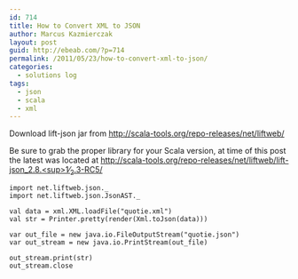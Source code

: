 ```yaml
---
id: 714
title: How to Convert XML to JSON
author: Marcus Kazmierczak
layout: post
guid: http://ebeab.com/?p=714
permalink: /2011/05/23/how-to-convert-xml-to-json/
categories:
  - solutions log
tags:
  - json
  - scala
  - xml
---
```

Download lift-json jar from <http://scala-tools.org/repo-releases/net/liftweb/>

Be sure to grab the proper library for your Scala version, at time of this post the latest was located at [http://scala-tools.org/repo-releases/net/liftweb/lift-json_2.8.<sup>1</sup>&frasl;<sub>2</sub>.3-RC5/][1]

<pre><code class="scala">import net.liftweb.json._
import net.liftweb.json.JsonAST._

val data = xml.XML.loadFile("quotie.xml")
val str = Printer.pretty(render(Xml.toJson(data)))

var out_file = new java.io.FileOutputStream("quotie.json")
var out_stream = new java.io.PrintStream(out_file)

out_stream.print(str)
out_stream.close
</code></pre>

 [1]: http://scala-tools.org/repo-releases/net/liftweb/lift-json_2.8.1/2.3-RC5/